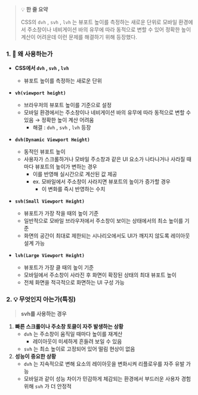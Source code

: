 > 💡 **한 줄 요약**
>
> CSS의 `dvh` , `svh` , `lvh` 는 뷰포트 높이를 측정하는 새로운 단위로 모바일 환경에서 주소창이나 네비게이션 바의 유무에 따라 동적으로 변할 수 있어 정확한 높이 계산이 어려운데 이런 문제를 해결하기 위해 등장했다.

### 1. 🤔 왜 사용하는가

- **CSS에서 `dvh` , `svh` , `lvh`**

  - 뷰포트 높이를 측정하는 새로운 단위

- **`vh(viewport height)`**

  - 브라우저의 뷰포트 높이를 기준으로 설정
  - 모바일 환경에서는 주소창이나 네비게이션 바의 유무에 따라 동적으로 변할 수 있음 → 정확한 높이 계산 어려움
    - 해결 : `dvh` , `svh` , `lvh` 등장

- **`dvh(Dynamic Viewport Height)`**

  - 동적인 뷰포트 높이
  - 사용자가 스크롤하거나 모바일 주소창과 같은 UI 요소가 나타나거나 사라질 때마다 뷰포트의 높이가 변하는 경우
    - 이를 반영해 실시간으로 계산된 값 제공
    - ex. 모바일에서 주소창이 사라지면 뷰포트의 높이가 증가할 경우
      - 이 변화를 즉시 반영하는 수치

- **`svh(Small Viewport Height)`**

  - 뷰포트가 가장 작을 때의 높이 기준
  - 일반적으로 모바일 브라우저에서 주소창이 보이는 상태에서의 최소 높이를 기준
  - 화면의 공간이 최대로 제한되는 시나리오에서도 UI가 깨지지 않도록 레이아웃 설계 가능

- **`lvh(Large Viewport Height)`**
  - 뷰포트가 가장 클 때의 높이 기준
  - 모바일에서 주소창이 사라진 후 화면이 확장된 상태의 최대 뷰포트 높이
  - 전체 화면을 적극적으로 화면하는 UI 구성 가능

### 2. 💡 무엇인지 아는가(특징)

> **svh를 사용하는 경우**

1. **빠른 스크롤이나 주소창 토클이 자주 발생하는 상황**
   - `dvh` 는 주소창이 움직일 때마다 높이를 재계산
     - 레이아웃이 미세하게 흔들려 보일 수 있음
   - `svh` 는 최소 높이로 고정되어 있어 떨림 현상이 없음
2. **성능이 중요한 상황**
   - `dvh` 는 지속적으로 변해 요소의 레이아웃을 변화시켜 리플로우를 자주 유발 가능
   - 모바일과 같이 성능 차이가 민감하게 체감되는 환경에서 부드러운 사용자 경험 위해 `svh` 가 더 안정적
